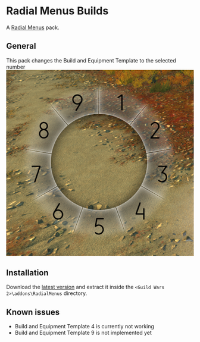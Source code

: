# Radial Menus Builds
A [Radial Menus](https://github.com/RaidcoreGG/GW2-RadialMenus) pack.

## General
This pack changes the Build and Equipment Template to the selected number
![Preview](./img/preview.png)

## Installation
Download the [latest version](https://github.com/CaptainZlick/gw2-radial-menus-builds/releases/latest) and extract it inside the `<Guild Wars 2>\addons\RadialMenus` directory.

## Known issues
* Build and Equipment Template 4 is currently not working
* Build and Equipment Template 9 is not implemented yet
